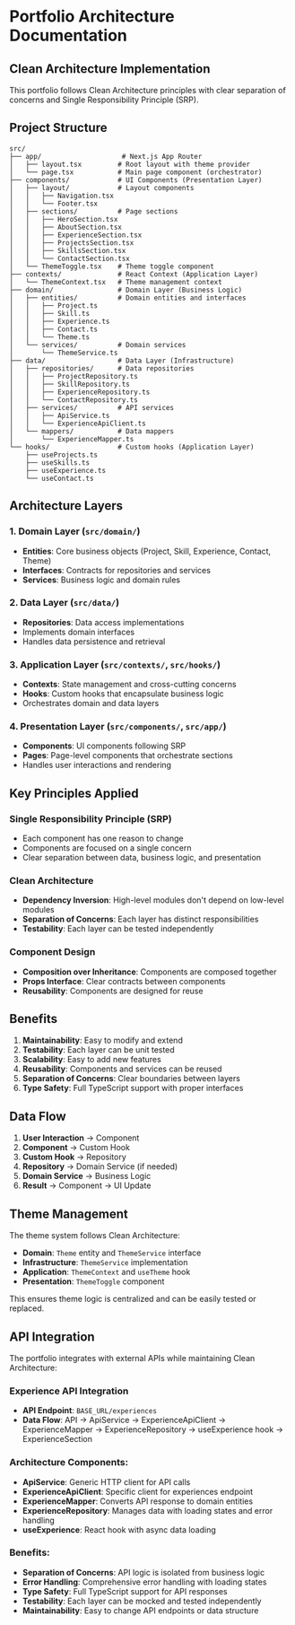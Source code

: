 # Portfolio Architecture Documentation

## Clean Architecture Implementation

This portfolio follows Clean Architecture principles with clear separation of concerns and Single Responsibility Principle (SRP).

## Project Structure

```
src/
├── app/                    # Next.js App Router
│   ├── layout.tsx         # Root layout with theme provider
│   └── page.tsx           # Main page component (orchestrator)
├── components/            # UI Components (Presentation Layer)
│   ├── layout/            # Layout components
│   │   ├── Navigation.tsx
│   │   └── Footer.tsx
│   ├── sections/          # Page sections
│   │   ├── HeroSection.tsx
│   │   ├── AboutSection.tsx
│   │   ├── ExperienceSection.tsx
│   │   ├── ProjectsSection.tsx
│   │   ├── SkillsSection.tsx
│   │   └── ContactSection.tsx
│   └── ThemeToggle.tsx    # Theme toggle component
├── contexts/              # React Context (Application Layer)
│   └── ThemeContext.tsx   # Theme management context
├── domain/                # Domain Layer (Business Logic)
│   ├── entities/          # Domain entities and interfaces
│   │   ├── Project.ts
│   │   ├── Skill.ts
│   │   ├── Experience.ts
│   │   ├── Contact.ts
│   │   └── Theme.ts
│   └── services/          # Domain services
│       └── ThemeService.ts
├── data/                  # Data Layer (Infrastructure)
│   ├── repositories/      # Data repositories
│   │   ├── ProjectRepository.ts
│   │   ├── SkillRepository.ts
│   │   ├── ExperienceRepository.ts
│   │   └── ContactRepository.ts
│   ├── services/          # API services
│   │   ├── ApiService.ts
│   │   └── ExperienceApiClient.ts
│   └── mappers/           # Data mappers
│       └── ExperienceMapper.ts
└── hooks/                 # Custom hooks (Application Layer)
    ├── useProjects.ts
    ├── useSkills.ts
    ├── useExperience.ts
    └── useContact.ts
```

## Architecture Layers

### 1. Domain Layer (`src/domain/`)

- **Entities**: Core business objects (Project, Skill, Experience, Contact, Theme)
- **Interfaces**: Contracts for repositories and services
- **Services**: Business logic and domain rules

### 2. Data Layer (`src/data/`)

- **Repositories**: Data access implementations
- Implements domain interfaces
- Handles data persistence and retrieval

### 3. Application Layer (`src/contexts/`, `src/hooks/`)

- **Contexts**: State management and cross-cutting concerns
- **Hooks**: Custom hooks that encapsulate business logic
- Orchestrates domain and data layers

### 4. Presentation Layer (`src/components/`, `src/app/`)

- **Components**: UI components following SRP
- **Pages**: Page-level components that orchestrate sections
- Handles user interactions and rendering

## Key Principles Applied

### Single Responsibility Principle (SRP)

- Each component has one reason to change
- Components are focused on a single concern
- Clear separation between data, business logic, and presentation

### Clean Architecture

- **Dependency Inversion**: High-level modules don't depend on low-level modules
- **Separation of Concerns**: Each layer has distinct responsibilities
- **Testability**: Each layer can be tested independently

### Component Design

- **Composition over Inheritance**: Components are composed together
- **Props Interface**: Clear contracts between components
- **Reusability**: Components are designed for reuse

## Benefits

1. **Maintainability**: Easy to modify and extend
2. **Testability**: Each layer can be unit tested
3. **Scalability**: Easy to add new features
4. **Reusability**: Components and services can be reused
5. **Separation of Concerns**: Clear boundaries between layers
6. **Type Safety**: Full TypeScript support with proper interfaces

## Data Flow

1. **User Interaction** → Component
2. **Component** → Custom Hook
3. **Custom Hook** → Repository
4. **Repository** → Domain Service (if needed)
5. **Domain Service** → Business Logic
6. **Result** → Component → UI Update

## Theme Management

The theme system follows Clean Architecture:

- **Domain**: `Theme` entity and `ThemeService` interface
- **Infrastructure**: `ThemeService` implementation
- **Application**: `ThemeContext` and `useTheme` hook
- **Presentation**: `ThemeToggle` component

This ensures theme logic is centralized and can be easily tested or replaced.

## API Integration

The portfolio integrates with external APIs while maintaining Clean Architecture:

### Experience API Integration

- **API Endpoint**: `BASE_URL/experiences`
- **Data Flow**: API → ApiService → ExperienceApiClient → ExperienceMapper → ExperienceRepository → useExperience hook → ExperienceSection

### Architecture Components:

- **ApiService**: Generic HTTP client for API calls
- **ExperienceApiClient**: Specific client for experiences endpoint
- **ExperienceMapper**: Converts API response to domain entities
- **ExperienceRepository**: Manages data with loading states and error handling
- **useExperience**: React hook with async data loading

### Benefits:

- **Separation of Concerns**: API logic is isolated from business logic
- **Error Handling**: Comprehensive error handling with loading states
- **Type Safety**: Full TypeScript support for API responses
- **Testability**: Each layer can be mocked and tested independently
- **Maintainability**: Easy to change API endpoints or data structure
